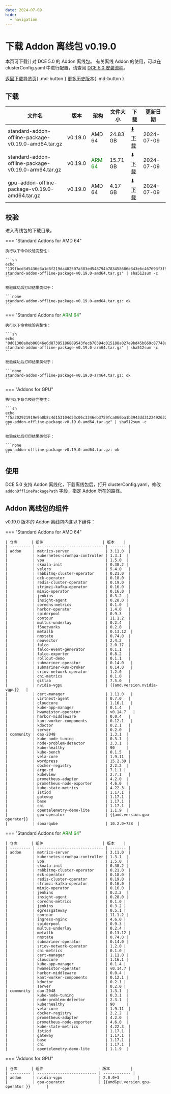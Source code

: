 ```yaml
---
date: 2024-07-09
hide:
  - navigation
---
```


# 下载 Addon 离线包 v0.19.0

本页可下载针对 DCE 5.0 的 Addon 离线包。
有关离线 Addon 的使用，可以在 clusterConfig.yaml 中进行配置，请查阅 [DCE 5.0 安装流程](../../install/index.md#_3)。

[返回下载导览页](../index.md#addon){ .md-button } [更多历史版本](./history.md){ .md-button }

## 下载

| 文件名 | 版本 | 架构 | 文件大小 | 下载 | 更新日期 |
| ----- | --- | ---- | ------ | ---- | ------ |
| standard-addon-offline-package-v0.19.0-amd64.tar.gz    | v0.19.0 | AMD 64 | 24.83 GB    | [:arrow_down: 下载](https://qiniu-download-public.daocloud.io/DaoCloud_DigitalX_Addon/standard-addon-offline-package-v0.19.0-amd64.tar.gz)    | 2024-07-09 |
| standard-addon-offline-package-v0.19.0-arm64.tar.gz    | v0.19.0 | <font color="green">ARM 64</font> | 15.71 GB    | [:arrow_down: 下载](https://qiniu-download-public.daocloud.io/DaoCloud_DigitalX_Addon/standard-addon-offline-package-v0.19.0-arm64.tar.gz)    | 2024-07-09 |
| gpu-addon-offline-package-v0.19.0-amd64.tar.gz | v0.19.0 | AMD 64 | 4.17 GB | [:arrow_down: 下载](https://qiniu-download-public.daocloud.io/DaoCloud_DigitalX_Addon/gpu-addon-offline-package-v0.19.0-amd64.tar.gz) | 2024-07-09 |

## 校验

进入离线包的下载目录。

=== "Standard Addons for AMD 64"

    执行以下命令校验完整性：

    ```sh
    echo "139fbcd3d5436e3a1d8f219da402507a383ed548794b783458686e343e6c467693f3f9957557283b9296cb864a03fa23e80f75524da54c55d8a0bef831342f97  standard-addon-offline-package-v0.19.0-amd64.tar.gz" | sha512sum -c
    ```

    校验成功后打印结果类似于：

    ```none
    standard-addon-offline-package-v0.19.0-amd64.tar.gz: ok
    ```

=== "Standard Addons for <font color="green">ARM 64</font>"

    执行以下命令校验完整性：

    ```sh
    echo "0d01300a0eb06046e6d87395186889543fecb70394c015188a027e9bd45b669c87748a32ee5d61dbd29783c5bb6a526ea24c188f1a65724e6e711d45828754e0  standard-addon-offline-package-v0.19.0-arm64.tar.gz" | sha512sum -c
    ```

    校验成功后打印结果类似于：

    ```none
    standard-addon-offline-package-v0.19.0-arm64.tar.gz: ok
    ```

=== "Addons for GPU"

    执行以下命令校验完整性：

    ```sh
    echo "f5a202921919e9a0b8c4d153104d53c06c3346eb3759fca066ba1b3943dd3122492632b40c850d5966634e725c3fd9502329a2bd736cacf946e8870a9f6f21ed  gpu-addon-offline-package-v0.19.0-amd64.tar.gz" | sha512sum -c
    ```

    校验成功后打印结果类似于：

    ```none
    gpu-addon-offline-package-v0.19.0-amd64.tar.gz: ok
    ```

## 使用

DCE 5.0 支持 Addon 离线化，下载离线包后，打开 clusterConfig.yaml，修改 `addonOfflinePackagePath` 字段，指定 Addon 所在的路径。

## Addon 离线包的组件

v0.19.0 版本的 Addon 离线包内含以下组件：

=== "Standard Addons for AMD 64"

    | 仓库      | 组件                          | 版本    |
    | --------- | ----------------------------- | ------- |
    | addon     | metrics-server                | 3.11.0  |
    |           | kubernetes-cronhpa-controller | 1.3.1  |
    |           | vpa                           | 1.5.0  |
    |           | skoala-init                   | 0.38.2 |
    |           | velero                        | 5.4.0   |
    |           | rabbitmq-cluster-operator     | 0.21.0  |
    |           | eck-operator                  | 0.18.0  |
    |           | redis-cluster-operator        | 0.19.0  |
    |           | strimzi-kafka-operator        | 0.16.0  |
    |           | minio-operator                | 0.16.0  |
    |           | jenkins                       | 0.3.2  |
    |           | insight-agent                 | 0.28.0 |
    |           | coredns-metrics               | 0.1.0  |
    |           | harbor-operator               | 1.4.0   |
    |           | spiderpool                    | 0.9.3   |
    |           | contour                       | 11.1.2  |
    |           | multus-underlay               | 0.2.4   |
    |           | f5networks                    | 0.2.0   |
    |           | metallb                       | 0.13.12  |
    |           | nmstate                       | 0.74.0  |
    |           | neuvector                     | 2.4.2   |
    |           | falco                         | 2.0.17  |
    |           | falco-event-generator         | 0.1.1   |
    |           | falco-exporter                | 0.8.2   |
    |           | rollout-demo                  | 0.1.1   |
    |           | submariner-operator           | 0.14.0   |
    |           | submariner-k8s-broker         | 0.14.0   |
    |           | sriov-network-operator        | 1.2.0   |
    |           | cni-metrics                   | 0.1.0   |
    |           | gitlab                        | 7.5.0   |
    |           | nvidia-vgpu                   | {{amd.version.nvidia-vgpu}}   |
    |           | cert-manager                  | 1.11.0   |
    |           | virtnest-agent                | 0.7.0   |
    |           | cloudcore                     | 1.16.1   |
    |           | kube-app-manager              | 0.1.4   |
    |           | hwameistor-operator           | v0.14.7   |
    |           | harbor-middleware             | 0.0.4   |
    |           | kant-worker-components        | 0.12.1   |
    |           | kdoctor                       | 0.2.1   |
    |           | server                        | 0.2.0   |
    | community | dao-2048                      | 1.3.1  |
    |           | kube-node-tuning              | 0.3.1  |
    |           | node-problem-detector         | 2.3.1  |
    |           | kuberhealthy                  | 90     |
    |           | kube-bench                    | 0.1.5   |
    |           | vela-core                     | 1.9.11  |
    |           | wordpress                     | 15.2.39 |
    |           | docker-registry               | 2.2.2  |
    |           | argo-cd                       | 7.1.1 |
    |           | kubeview                      | 2.7.1   |
    |           | prometheus-adapter            | 4.2.0  |
    |           | prometheus-node-exporter      | 4.6.0  |
    |           | kube-state-metrics            | 4.22.3  |
    |           | istiod                        | 1.17.1  |
    |           | gateway                       | 1.17.1  |
    |           | base                          | 1.17.1  |
    |           | cni                           | 1.17.1  |
    |           | opentelemetry-demo-lite       | 1.1.9  |
    |           | gpu-operator                  | {{amd.version.gpu-operator}}  |
    |           | sonarqube                     | 10.2.0+738  |

=== "Standard Addons for <font color="green">ARM 64</font>"

    | 仓库      | 组件                          | 版本    |
    | --------- | ----------------------------- | ------- |
    | addon     | metrics-server                | 3.11.0  |
    |           | kubernetes-cronhpa-controller | 1.3.1  |
    |           | vpa                           | 1.5.0  |
    |           | skoala-init                   | 0.38.2 |
    |           | rabbitmq-cluster-operator     | 0.21.0  |
    |           | eck-operator                  | 0.18.0  |
    |           | redis-cluster-operator        | 0.19.0  |
    |           | strimzi-kafka-operator        | 0.16.0  |
    |           | minio-operator                | 0.16.0  |
    |           | jenkins                       | 0.3.2  |
    |           | insight-agent                 | 0.28.0 |
    |           | coredns-metrics               | 0.1.0 |
    |           | jenkins                       | 0.3.2 |
    |           | egressgateway                 | 0.5.1 |
    |           | contour                       | 11.1.2 |
    |           | ingress-nginx                 | 4.6.0 |
    |           | spiderpool                    | 0.9.3 |
    |           | multus-underlay               | 0.2.4 |
    |           | metallb                       | 0.13.12 |
    |           | nmstate                       | 0.74.0 |
    |           | submariner-operator           | 0.14.0 |
    |           | sriov-network-operator        | 1.2.0 |
    |           | cni-metrics                   | 0.1.0 |
    |           | cert-manager                  | 1.11.0 |
    |           | cloudcore                     | 1.16.1 |
    |           | kube-app-manager              | 0.1.4 |
    |           | hwameistor-operator           | v0.14.7 |
    |           | harbor-middleware             | 0.0.4 |
    |           | kant-worker-components        | 0.12.1 |
    |           | kdoctor                       | 0.2.1 |
    |           | server                        | 0.2.0 |
    | community | dao-2048                      | 1.3.1  |
    |           | kube-node-tuning              | 0.3.1  |
    |           | node-problem-detector         | 2.3.1  |
    |           | kuberhealthy                  | 90     |
    |           | vela-core                     | 1.9.11  |
    |           | docker-registry               | 2.2.2  |
    |           | prometheus-adapter            | 4.2.0  |
    |           | prometheus-node-exporter      | 4.6.0  |
    |           | kube-state-metrics            | 4.22.3  |
    |           | istiod                        | 1.17.1  |
    |           | gateway                       | 1.17.1  |
    |           | base                          | 1.17.1  |
    |           | cni                           | 1.17.1  |
    |           | opentelemetry-demo-lite       | 1.1.9  |

=== "Addons for GPU"

    | 仓库      | 组件                        | 版本         |
    | --------- | -------------------------- | ------------ |
    | addon     | nvidia-vgpu                | 2.0.0+3        |
    |           | gpu-operator               | {{amdGpu.version.gpu-operator }}       |